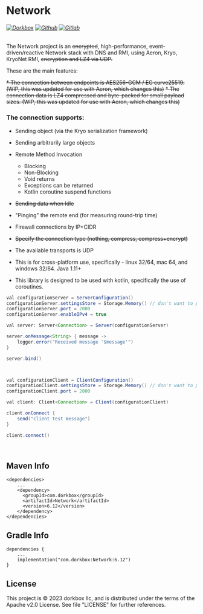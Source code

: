 Network
=======

###### [![Dorkbox](https://badge.dorkbox.com/dorkbox.svg "Dorkbox")](https://git.dorkbox.com/dorkbox/Network) [![Github](https://badge.dorkbox.com/github.svg "Github")](https://github.com/dorkbox/Network) [![Gitlab](https://badge.dorkbox.com/gitlab.svg "Gitlab")](https://gitlab.com/dorkbox/Network)


The Network project is an ~~encrypted~~, high-performance, event-driven/reactive Network stack with DNS and RMI, using Aeron, Kryo, KryoNet RMI, ~~encryption and LZ4 via UDP.~~ 

These are the main features:

~~* The connection between endpoints is AES256-GCM / EC curve25519. (WIP, this was updated for use with Aeron, which changes this)~~
~~* The connection data is LZ4 compressed and byte-packed for small payload sizes. (WIP, this was updated for use with Aeron, which 
  changes this)~~
### The connection supports:
 - Sending object (via the Kryo serialization framework)
 - Sending arbitrarily large objects
 - Remote Method Invocation
   - Blocking
   - Non-Blocking
   - Void returns
   - Exceptions can be returned
   - Kotlin coroutine suspend functions
 - ~~Sending data when Idle~~
 - "Pinging" the remote end (for measuring round-trip time)
 - Firewall connections by IP+CIDR
 - ~~Specify the connection type (nothing, compress, compress+encrypt)~~
 
- The available transports is UDP

- This is for cross-platform use, specifically - linux 32/64, mac 64, and windows 32/64. Java 1.11+
- This library is designed to be used with kotlin, specifically the use of coroutines.
    
``` java
val configurationServer = ServerConfiguration()
configurationServer.settingsStore = Storage.Memory() // don't want to persist anything on disk!
configurationServer.port = 2000
configurationServer.enableIPv4 = true

val server: Server<Connection> = Server(configurationServer)

server.onMessage<String> { message ->
    logger.error("Received message '$message'")
}

server.bind()



val configurationClient = ClientConfiguration()
configurationClient.settingsStore = Storage.Memory() // don't want to persist anything on disk!
configurationClient.port = 2000

val client: Client<Connection> = Client(configurationClient)

client.onConnect {
    send("client test message")
}

client.connect()

```


&nbsp; 
&nbsp; 

Maven Info
---------
```
<dependencies>
    ...
    <dependency>
      <groupId>com.dorkbox</groupId>
      <artifactId>Network</artifactId>
      <version>6.12</version>
    </dependency>
</dependencies>
```

Gradle Info
---------
```
dependencies {
    ...
    implementation("com.dorkbox:Network:6.12")
}
```

License
---------
This project is © 2023 dorkbox llc, and is distributed under the terms of the Apache v2.0 License. See file "LICENSE" for further 
references.
